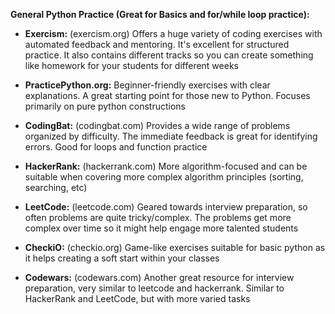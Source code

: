 **General Python Practice (Great for Basics and for/while loop practice):**

- **Exercism:** (exercism.org) Offers a huge variety of coding exercises with automated feedback and mentoring. It's excellent for structured practice. It also contains different tracks so you can create something like homework for your students for different weeks
    
- **PracticePython.org:** Beginner-friendly exercises with clear explanations. A great starting point for those new to Python. Focuses primarily on pure python constructions
    
- **CodingBat:** (codingbat.com) Provides a wide range of problems organized by difficulty. The immediate feedback is great for identifying errors. Good for loops and function practice
    
- **HackerRank:** (hackerrank.com) More algorithm-focused and can be suitable when covering more complex algorithm principles (sorting, searching, etc)
    
- **LeetCode:** (leetcode.com) Geared towards interview preparation, so often problems are quite tricky/complex. The problems get more complex over time so it might help engage more talented students
    
- **CheckiO:** (checkio.org) Game-like exercises suitable for basic python as it helps creating a soft start within your classes
    
- **Codewars:** (codewars.com) Another great resource for interview preparation, very similar to leetcode and hackerrank. Similar to HackerRank and LeetCode, but with more varied tasks